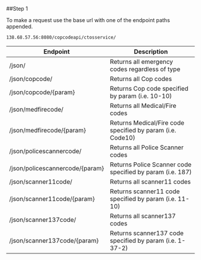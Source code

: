 ##Step 1

To make a request use the base url with one of the endpoint paths appended.  

`138.68.57.56:8080/copcodeapi/ctosservice/`

|Endpoint|Description|
|--------|-----------|
| /json/ | Returns all emergency codes regardless of type |
| /json/copcode/ | Returns all Cop codes |
| /json/copcode/{param} | Returns Cop code specified by param (i.e. 10-10) |
| /json/medfirecode/ | Returns all Medical/Fire codes|
| /json/medfirecode/{param} | Returns Medical/Fire code specified by param (i.e. Code10) |
| /json/policescannercode/ | Returns all Police Scanner codes|
| /json/policescannercode/{param} | Returns Police Scanner code specified by param (i.e. 187) |
| /json/scanner11code/ | Returns all scanner11 codes|
| /json/scanner11code/{param} | Returns scanner11 code specified by param (i.e. 11-10) |
| /json/scanner137code/ | Returns all scanner137 codes|
| /json/scanner137code/{param} | Returns scanner137 code specified by param (i.e. 1-37-2) |






